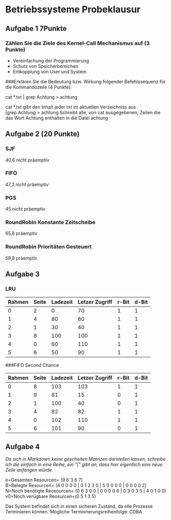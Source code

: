 # Betriebssysteme Probeklausur

## Aufgabe 1 7Punkte

### Zählen Sie die Ziele des Kernel-Call Mechanismus auf (3 Punkte)

- Vereinfachung der Programmierung
- Schutz von Speicherbereichen
- Entkopplung von User und System

###Erklären Sie die Bedeutung bzw. Wirkung folgender Befehlssequenz für die Kommandozeile (4 Punkte):

cat *.txt | grep Achtung > achtung

cat *.txt gibt den Inhalt jeder txt im aktuellen Verzeichniss aus <br>|grep Achtung > achtung Schreibt alle, von cat ausgegebenen, Zeilen die das Wort Achtung enthalten in die Datei achtung

## Aufgabe 2  (20 Punkte)

### SJF 

40,6 nicht präemptiv

### FIFO

47,2 nicht präemptiv

### PGS

45 nicht präemptiv

### RoundRobin Konstante Zeitscheibe

65,8 präemptiv

### RoundRobin Prioritäten Gesteuert

59,8 präemptiv

## Aufgabe 3

### LRU

| Rahmen | Seite | Ladezeit | Letzer Zugriff | r-Bit | d-Bit |
| ------ | ----- | -------- | -------------- | ----- | ----- |
| 0      | 2     | 0        | 70             | 1     | 1     |
| 1      | 4     | 80       | 80             | 1     | 1     |
| 2      | 1     | 30       | 40             | 1     | 1     |
| 3      | 8     | 100      | 100            | 1     | 1     |
| 4      | 0     | 60       | 110            | 1     | 1     |
| 5      | 6     | 50       | 90             | 1     | 1     |

###FIFO Second Chance

| Rahmen | Seite | Ladezeit | Letzer Zugriff | r-Bit | d-Bit |
| ------ | ----- | -------- | -------------- | ----- | ----- |
| 0      | 8     | 103      | 103            | 1     | 1     |
| 1      | 9     | 81       | 15             | 0     | 1     |
| 2      | 1     | 100      | 40             | 0     | 1     |
| 3      | 4     | 82       | 82             | 1     | 1     |
| 4      | 0     | 102      | 110            | 1     | 1     |
| 5      | 6     | 101      | 90             | 0     | 1     |

## Aufgabe 4

*Da sich in Markdown keine gescheiten Matrizen darstellen lassen, schreibe ich die einfach in eine Reihe, ein "|" gibt an, dass hier eigentlich eine neue Zeile anfangen würde.*  

e=Gesamten Resourcen= (9 6 3 6 7) <br>B=Belegte Resourcen= (4 0 0 0 0 | 0 1 2 3 0 | 5 0 0 0 0 | 0 0 0 0 2) <br>N=Noch benötigte Reosourcen= (0 6 3 0 0 | 0 0 0 0 6 | 0 3 0 3 5 | 4 0 1 0 0)<br> v0=Noch verügbare Reosurcen=(0 5 1 3 5)

Das System befindet sich in einen sicheren Zustand, da elle Prozesse Terminieren können. Mögliche Termninerungsreihenfolge: CDBA

